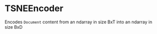 # TSNEEncoder

Encodes ``Document`` content from an ndarray in size BxT into an ndarray in size BxD 